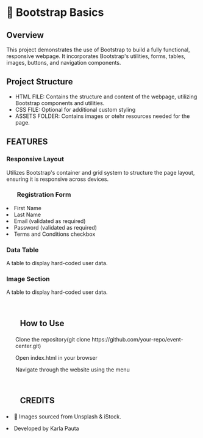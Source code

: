 <h1>🎉 Bootstrap Basics</h1>

<h2>Overview</h2>
<p>This project demonstrates the use of Bootstrap to build  a fully functional, responsive webpage. It incorporates Bootstrap's utilities, forms, tables, images, buttons, and navigation components. </p>

<h2>Project Structure</h2>
<ul>
  <li>HTML FILE: Contains the structure and content of the webpage, utilizing Bootstrap components and utilities.</li>
  <li>CSS FILE: Optional for additional custom styling</li>
  <li>ASSETS FOLDER: Contains images or otehr resources needed for the page.</li>
</ul>


<h2>FEATURES</h2>
<h3>Responsive Layout</h3>
<p>Utilizes Bootstrap's container and grid system to structure the page layout, ensuring it is responsive across devices.</p>

<h3><ul>Registration Form</ul></h3>
    <li>First Name</li>
    <li>Last Name</li>
    <li>Email (validated as required)</li>
    <li>Password (validated as required)</li>
    <li>Terms and Conditions checkbox</li>

<h3>Data Table</h3>
<p>A table to display hard-coded user data.</p>

<h3>Image Section</h3>
<p>A table to display hard-coded user data.</p>

<br />

<h2><ol>How to Use</ol></h2>
    <ol>Clone the repository(git clone https://github.com/your-repo/event-center.git)</ol>
    <ol>Open index.html in your browser</ol>
    <ol>Navigate through the website using the menu</ol>

<br />


<h2><ul>CREDITS</ul></h2>
<p><li>📸 Images sourced from Unsplash & iStock.</li></p>
<p><li>Developed by Karla Pauta</li></p>




